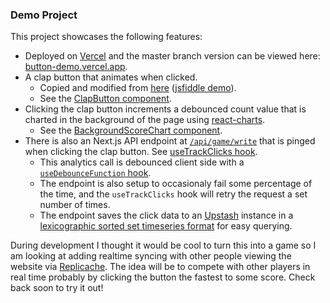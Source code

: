 ### Demo Project

This project showcases the following features:

- Deployed on [Vercel](https://vercel.com/) and the master branch version can be viewed here: [button-demo.vercel.app](https://button-demo.vercel.app).
- A clap button that animates when clicked.
  - Copied and modified from [here](https://github.com/JonathanDn/mediumclap) ([jsfiddle demo](https://jsfiddle.net/urft14zr/425)).
  - See the [ClapButton component](https://github.com/CodyBrouwers/button-demo/blob/master/src/components/ClapButton.tsx).
- Clicking the clap button increments a debounced count value that is charted in the background of the page using [react-charts](https://react-charts.tanstack.com).
  - See the [BackgroundScoreChart component](https://github.com/CodyBrouwers/button-demo/blob/master/src/components/BackgroundScoreChart.tsx).
- There is also an Next.js API endpoint at [`/api/game/write`](https://github.com/CodyBrouwers/button-demo/blob/master/src/pages/api/game/write.api.ts) that is pinged when clicking the clap button. See [useTrackClicks hook](https://github.com/CodyBrouwers/button-demo/blob/master/src/hooks/useTrackClicks.tsx).
  - This analytics call is debounced client side with a [`useDebounceFunction` hook](https://github.com/CodyBrouwers/button-demo/blob/master/src/hooks/useDebounceFunction.tsx).
  - The endpoint is also setup to occasionaly fail some percentage of the time, and the `useTrackClicks` hook will retry the request a set number of times.
  - The endpoint saves the click data to an [Upstash](https://upstash.com) instance in a [lexicographic sorted set timeseries format](https://redislabs.com/redis-best-practices/time-series/lexicographic-sorted-set-time-series) for easy querying.

During development I thought it would be cool to turn this into a game so I am looking at adding realtime syncing with other people viewing the website via [Replicache](https://replicache.dev). The idea will be to compete with other players in real time probably by clicking the button the fastest to some score. Check back soon to try it out!
